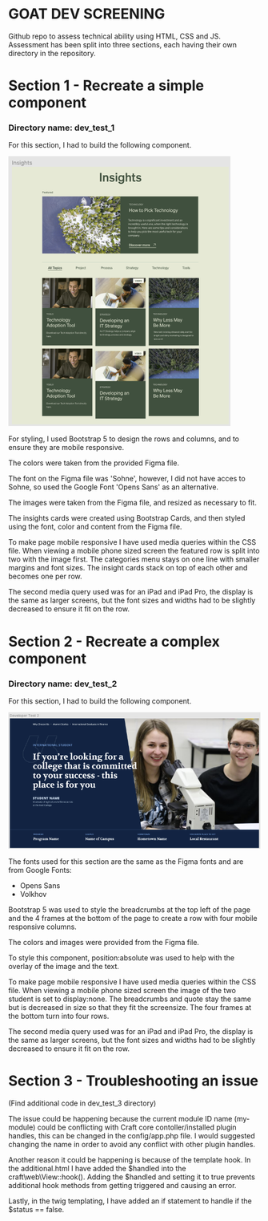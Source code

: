 # GOAT DEV SCREENING 

Github repo to assess technical ability using HTML, CSS and JS. Assessment has been split into three sections, each having their own directory in the repository. 

# Section 1 - Recreate a simple component
### Directory name: dev_test_1 

For this section, I had to build the following component.

![Screenshot of section 1](dev_test_1/images/screenshot.png)

For styling, I used Bootstrap 5 to design the rows and columns, and to ensure they are mobile responsive. 

The colors were taken from the provided Figma file.

The font on the Figma file was 'Sohne', however, I did not have acces to Sohne, so used the Google Font 'Opens Sans' as an alternative. 

The images were taken from the Figma file, and resized as necessary to fit. 

The insights cards were created using Bootstrap Cards, and then styled using the font, color and content from the Figma file.

To make page mobile responsive I have used media queries within the CSS file. 
When viewing a mobile phone sized screen the featured row is split into two with the image first. 
The categories menu stays on one line with smaller margins and font sizes. 
The insight cards stack on top of each other and becomes one per row. 

The second media query used was for an iPad and iPad Pro, the display is the same as larger screens, but the font sizes and widths had to be slightly decreased to ensure it fit on the row. 


# Section 2 - Recreate a complex component
### Directory name: dev_test_2

For this section, I had to build the following component.

![Screenshot of section 2](dev_test_2/images/devtest2.png)

The fonts used for this section are the same as the Figma fonts and are from Google Fonts:
* Opens Sans
* Volkhov 

Bootstrap 5 was used to style the breadcrumbs at the top left of the page and the 4 frames at the bottom of the page to create a row with four mobile responsive columns. 

The colors and images were provided from the Figma file. 

To style this component, position:absolute was used to help with the overlay of the image and the text. 

To make page mobile responsive I have used media queries within the CSS file. 
When viewing a mobile phone sized screen the image of the two student is set to display:none. The breadcrumbs and quote stay the same but is decreased in size so that they fit the screensize.
The four frames at the bottom turn into four rows. 

The second media query used was for an iPad and iPad Pro, the display is the same as larger screens, but the font sizes and widths had to be slightly decreased to ensure it fit on the row. 

# Section 3 - Troubleshooting an issue
(Find additional code in dev_test_3 directory)

The issue could be happening because the current module ID name (my-module) could be conflicting with Craft core contoller/installed plugin handles, this can be changed in the config/app.php file. I would suggested changing the name in order to avoid any conflict with other plugin handles.

Another reason it could be happening is because of the template hook. 
In the additional.html I have added the $handled into the craft\web\View::hook(). Adding the $handled and setting it to true prevents additional hook methods from getting triggered and causing an error. 

Lastly, in the twig templating, I have added an if statement to handle if the $status == false.
